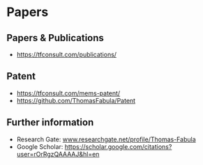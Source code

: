 # Papers

## Papers &amp; Publications
- https://tfconsult.com/publications/

## Patent
- https://tfconsult.com/mems-patent/
- https://github.com/ThomasFabula/Patent

## Further information
- Research Gate: www.researchgate.net/profile/Thomas-Fabula
- Google Scholar: https://scholar.google.com/citations?user=rOrRgzQAAAAJ&hl=en

